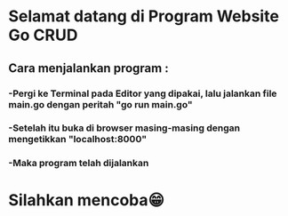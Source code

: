 # Selamat datang di Program Website Go CRUD

## Cara menjalankan program :
### -Pergi ke Terminal pada Editor yang dipakai, lalu jalankan file main.go dengan peritah "go run main.go"
### -Setelah itu buka di browser masing-masing dengan mengetikkan "localhost:8000"
### -Maka program telah dijalankan

# Silahkan mencoba😁
